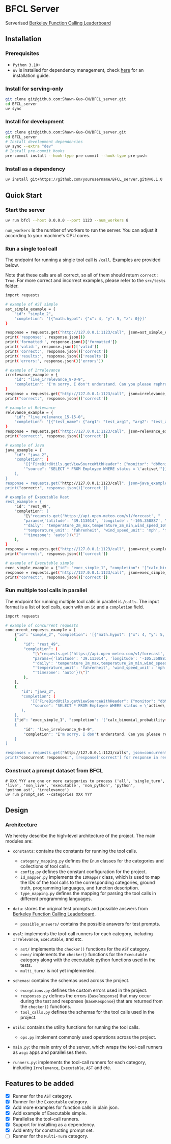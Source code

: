 # BFCL Server

Serverised [Berkeley Function Calling Leaderboard](https://github.com/ShishirPatil/gorilla/tree/main/berkeley-function-call-leaderboard)


## Installation

### Prerequisites

- `Python 3.10+`
- `uv` is installed for dependency management, check [here](https://docs.astral.sh/uv/getting-started/installation/) for an installation guide.

### Install for serving-only

```bash
git clone git@github.com:Shawn-Guo-CN/BFCL_server.git
cd BFCL_server
uv sync
```

### Install for development

```bash
git clone git@github.com:Shawn-Guo-CN/BFCL_server.git
cd BFCL_server
# Install development dependencies
uv sync --extra "dev"
# Install pre-commit hooks
pre-commit install --hook-type pre-commit --hook-type pre-push
```

### Install as a dependency

```bash
uv install git+https://github.com/yourusername/BFCL_server.git@v0.1.0
```


## Quick Start

### Start the server

```bash
uv run bfcl --host 0.0.0.0 --port 1123 --num_workers 8
```

`num_workers` is the number of workers to run the server. You can adjust it according to your machine's CPU cores.

### Run a single tool call

The endpoint for running a single tool call is `/call`.
Examples are provided below.

Note that these calls are all correct, so all of them should return `correct: True`.
For more correct and incorrect examples, please refer to the `src/tests` folder.

```bash
import requests

# example of AST simple
ast_simple_example = {
    "id": "simple_2",
    "completion": '[{"math.hypot": {"x": 4, "y": 5, "z": 0}}]'
}

response = requests.get("http://127.0.0.1:1123/call", json=ast_simple_example)
print('response:', response.json())
print('formatted:', response.json()['formatted'])
print('valid:', response.json()['valid'])
print('correct:', response.json()['correct'])
print('results:', response.json()['results'])
print('errors:', response.json()['errors'])

# example of Irrelevance
irrelevance_example = {
    "id": "live_irrelevance_9-0-9",
    "completion": "I'm sorry, I don't understand. Can you please rephrase your question?"
}
response = requests.get("http://127.0.0.1:1123/call", json=irrelevance_example)
print("correct:", response.json()['correct'])

# example of Relevance
relevance_example = {
    "id": "live_relevance_15-15-0",
    "completion": '[{"test_name": {"arg1": "test_arg1", "arg2": "test_arg2"}}]',
}
response = requests.get("http://127.0.0.1:1123/call", json=relevance_example)
print("correct:", response.json()['correct'])

# example of Java
java_example = {
    "id": "java_2",
    "completion": (
        '[{"FireBirdUtils.getViewSourceWithHeader": {"monitor": "dbMonitor", "view": "EmployeeView", '
        '"source": "SELECT * FROM Employee WHERE status = \'active\'"}}]'
    ),
}
response = requests.get("http://127.0.0.1:1123/call", json=java_example)
print("correct:", response.json()['correct'])

# example of Executable Rest
rest_example = {
    "id": "rest_49",
    "completion": (
        "[\"requests.get('https://api.open-meteo.com/v1/forecast', "
        "params={'latitude': '39.113014', 'longitude': '-105.358887', "
        "'daily': 'temperature_2m_max,temperature_2m_min,wind_speed_10m_max,precipitation_sum',"
        "'temperature_unit': 'fahrenheit', 'wind_speed_unit': 'mph', 'forecast_days': 10, "
        "'timezone': 'auto'})\"]"
    ),
}
response = requests.get("http://127.0.0.1:1123/call", json=rest_example)
print("correct:", response.json()['correct'])

# example of Executable simple
exec_simple_example = {"id": "exec_simple_1", "completion": '["calc_binomial_probability(n=30, k=15, p=0.5)"]'}
response = requests.get("http://127.0.0.1:1123/call", json=exec_simple_example)
print("correct:", response.json()['correct'])
```

### Run multiple tool calls in parallel

The endpoint for running multiple tool calls in parallel is `/calls`.
The input format is a list of tool calls, each with an `id` and a `completion` field.

```bash
import requests

# example of concurrent requests
concurrent_requests_example = [
    {"id": "simple_2", "completion": '[{"math.hypot": {"x": 4, "y": 5, "z": 0}}]'},
    {
        "id": "rest_49",
        "completion": (
            "[\"requests.get('https://api.open-meteo.com/v1/forecast', "
            "params={'latitude': '39.113014', 'longitude': '-105.358887', "
            "'daily': 'temperature_2m_max,temperature_2m_min,wind_speed_10m_max,precipitation_sum',"
            "'temperature_unit': 'fahrenheit', 'wind_speed_unit': 'mph', 'forecast_days': 10, "
            "'timezone': 'auto'})\"]"
        ),
    },
    {
       "id": "java_2",
       "completion": (
           '[{"FireBirdUtils.getViewSourceWithHeader": {"monitor": "dbMonitor", "view": "EmployeeView", '
           '"source": "SELECT * FROM Employee WHERE status = \'active\'"}}]'
       ),
    },
    {"id": "exec_simple_1", "completion": '["calc_binomial_probability(n=30, k=15, p=0.5)"]'},
    {
        "id": "live_irrelevance_9-0-9",
        "completion": "I'm sorry, I don't understand. Can you please rephrase your question?"
    }
]

responses = requests.get("http://127.0.0.1:1123/calls", json=concurrent_requests_example)
print("concurrent responses:", [response['correct'] for response in responses.json()])
```
### Construct a prompt dataset from BFCL
```
# XXX YYY are one or more categories to process ('all', 'single_turn', 'live', 'non_live', 'executable', 'non_python', 'python', 'python_ast', 'irrelevance')
uv run prompt_set --categories XXX YYY
```

## Design

### Architecture

We hereby describe the high-level architecture of the project. The main modules are:

- `constants`: contains the constants for running the tool calls.
  - `category_mapping.py` defines the `Enum` classes for the categories and collections of tool calls.
  - `config.py` defines the constant configuration for the project.
  - `id_mapper.py` implements the `IDMapper` class, which is used to map the IDs of the tool calls to the 
    corresponding categories, ground truth, programming languages, and function description.
  - `type_mapping.py` defines the mapping for parsing the tool calls in different programming languages.

- `data`: stores the original test prompts and possible answers from 
  [Berkeley Function Calling Leaderboard](https://gorilla.cs.berkeley.edu/leaderboard.html).
    - `possible_answers/` contains the possible answers for test prompts.

- `eval`: implements the tool-call runners for each category, including `Irrelevance`, `Executable`, and etc.
  - `ast/` implements the `checker()` functions for the `AST` category.
  - `exec/` implements the `checker()` functions for the `Executable` category along with the executable python
    functions used in the tests.
  - `multi_turn/` is not yet implemented.

- `schemas`: contains the schemas used across the project.
  - `exceptions.py` defines the custom errors used in the project.
  - `responses.py` defines the errors (`BaseResponse`) that may occur during the test and responses (`BaseResponse`)
    that are returned from the `checker()` functions.
  - `tool_calls.py` defines the schemas for the tool calls used in the project.

- `utils`: contains the utility functions for running the tool calls.
  - `ops.py` implement commonly used operations across the project.

- `main.py`: the main entry of the server, which wraps the tool-call runners as `asgi` apps and parallelises them.
- `runners.py`: implements the tool-call runners for each category, including `Irrelevance`, `Executable`, 
  `AST` and etc.


## Features to be added

- [x] Runner for the `AST` category.
- [x] Runner for the `Executable` category.
- [x] Add more examples for function calls in plain json.
- [x] Add example of Executable simple.
- [x] Parallelise the tool-call runners.
- [x] Support for installing as a dependency.
- [x] Add entry for constructing prompt set.
- [ ] Runner for the `Multi-Turn` category.
